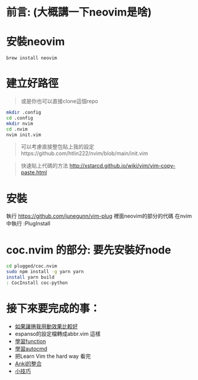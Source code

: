 # 前言: (大概講一下neovim是啥)
# 安裝neovim
`brew install neovim`
# 建立好路徑
> 或是你也可以直接clone這個repo
```sh
mkdir .config
cd .config
mkdir nvim
cd .nvim
nvim init.vim
```
> 可以考慮直接整包貼上我的設定https://github.com/htlin222/nvim/blob/main/init.vim

> 快速貼上代碼的方法 http://xstarcd.github.io/wiki/vim/vim-copy-paste.html

# 安裝
執行 https://github.com/junegunn/vim-plug 裡面neovim的部分的代碼
在nvim中執行 :PlugInstall

# coc.nvim 的部分: 要先安裝好node
```sh
cd plugged/coc.nvim
sudo npm install -g yarn yarn
install yarn build
: CocInstall coc-python
```
# 接下來要完成的事：
* [如果讓捲我用動效果比較好](如果讓捲我用動效果比較好.md) 
* espanso的設定檔轉成abbr.vim 這樣
* [學習function](學習function)
* [學習autocmd](學習autocmd.md)
* 把Learn Vim the hard way 看完
* [Anki的整合](Anki的整合)
* [小技巧](小技巧.md)
